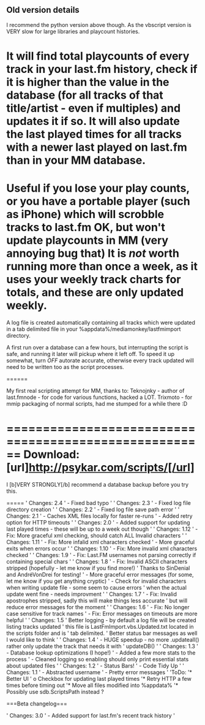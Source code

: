 ## Old version details
I recommend the python version above though. As the vbscript version is VERY slow for large libraries and playcount histories.


It will find total playcounts of every track in your last.fm history, check if it is higher than the value in the database (for all tracks of that title/artist - even if multiples) and updates it if so.
It will also update the last played times for all tracks with a newer last played on last.fm than in your MM database. 
===============
Useful if you lose your play counts, or you have a portable player (such as iPhone) which will scrobble tracks to last.fm OK, but won't update playcounts in MM (very annoying bug that)
It is *not* worth running more than once a week, as it uses your weekly track charts for totals, and these are only updated weekly.
===============

A log file is created automatically containing all tracks which were updated in a tab delimited file in your %appdata%/mediamonkey/lastfmimport directory.

A first run over a database can a few hours, but interrupting the script is safe, and running it later will pickup where it left off.
To speed it up somewhat, turn *OFF* autorate accurate, otherwise every track updated will need to be written too as the script processes.


======

My first real scripting attempt for MM, thanks to:
Teknojnky - author of last.fmnode - for code for various functions, hacked a LOT.
Trixmoto - for mmip packaging of normal scripts, had me stumped for a while there :D

======================================================
Download:
[url]http://psykar.com/scripts/[/url]
======================================================

I [b]VERY STRONGLY[/b] recommend a database backup before you try this.

 =====
' Changes: 2.4
' - Fixed bad typo
'
' Changes: 2.3
' - Fixed log file directory creation
'
' Changes: 2.2
' - Fixed log file save path error
'
' Changes: 2.1
' - Caches XML files locally for faster re-runs
' - Added retry option for HTTP timeouts
'
' Changes: 2.0
' - Added support for updating last played times - these will be up to a week out though
'
' Changes: 1.12
' - Fix: More graceful xml checking, should catch ALL Invalid characters
'
' Changes: 1.11
' - Fix: More infalid xml characters checked
' - More graceful exits when errors occur
'
' Changes: 1.10
' - Fix: More invalid xml characters checked
'
' Changes: 1.9
' - Fix: Last.FM usernames not parsing correctly if containing special chars
'
' Changes: 1.8
' - Fix: Invalid ASCII characters stripped (hopefully - let me know if you find more!)
'  Thanks to SinDenial and AndréVonDrei for testing!
' - More graceful error messages (for some, let me know if you get anything cryptic)
' - Check for invalid characters when writing update file - some seem to cause errors
'	when the actual update went fine - needs improvment
'
' Changes: 1.7
' - Fix: Invalid apostrophes stripped, sadly this will make things less accurate
'	but will reduce error messages for the moment
'
' Changes: 1.6
' - Fix: No longer case sensitive for track names
' - Fix: Error messages on timeouts are more helpful
'
' Changes: 1.5
' Better logging - by default a log file will be created listing tracks updated
'	this file is LastFmImport.vbs.Updated.txt located in the scripts folder and is 
'	tab delimited.
' Better status bar messages as well I would like to think
'
' Changes: 1.4
' - HUGE speedup - no more .updateall() rather only update the track that needs it with
'   updateDB()
'
' Changes: 1.3
' - Database lookup optimizations (I hope!)
' - Added a few more stats to the process
' - Cleaned logging so enabling should only print essential stats about updated files
'
' Changes: 1.2
' - Status Bars!
' - Code Tidy Up
'
' Changes: 1.1
' - Abstracted username
' - Pretty error messages
'
'ToDo:
'* Better UI
'  o Checkbox for updating last played times
'* Retry HTTP a few times before timing out
'* Move all files modified into %appdata%
'* Possibly use  sdb.ScriptsPath instead ?

===Beta changelog===

' Changes: 3.0
' - Added support for last.fm's recent track history
'


